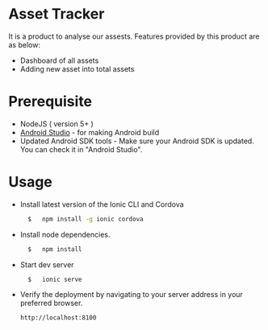 # Asset Tracker

It is a product to analyse our assests. Features provided by this product are as below:
- Dashboard of all assets
- Adding new asset into total assets


# Prerequisite

- NodeJS ( version 5+ )
-  [Android Studio] - for making Android build
- Updated Android SDK tools - Make sure your Android SDK is updated. You can check it in "Android Studio".

# Usage


- Install latest version of the Ionic CLI and Cordova
  
  ```sh
    $   npm install -g ionic cordova
    ```
    
- Install node dependencies.
    
  ```sh
    $   npm install
    ```
  
- Start dev server
  ```sh
    $   ionic serve
    ```
    
- Verify the deployment by navigating to your server address in your preferred browser.
    ```sh
    http://localhost:8100
    ```    

   [Android Studio]: <https://developer.android.com/studio/index.html>